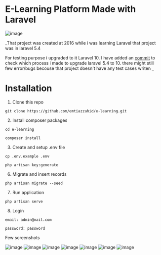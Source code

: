 # E-Learning Platform Made with Laravel
![image](https://github.com/emtiazzahid/e-learning/assets/10188029/4ea7fbef-2d48-4ae9-93ba-776578bb580a)


_That project was created at 2016 while i was learning Laravel
that project was in laravel 5.4

For testing purpose i upgraded to it Laravel 10. I have added an [commit](https://github.com/emtiazzahid/e-learning/commit/ac97de4e58c4909a341816d9537056f5532efd93) to check which process i made to upgrade laravel 5.4 to 10. there might still few error/bugs becouse that project doesn't have any test cases writen _

# Installation
1. Clone this repo
```
git clone https://github.com/emtiazzahid/e-learning.git
```

2. Install composer packages
```
cd e-learning
```
```
composer install
```

3. Create and setup .env file
```
cp .env.example .env
```
```
php artisan key:generate
```

6. Migrate and insert records
```
php artisan migrate --seed
```

7. Run application
```
php artisan serve
```

8. Login
```
email: admin@mail.com
```
```
password: password
````

Few screenshots

![image](https://user-images.githubusercontent.com/10188029/219660065-f7efb999-a7a6-4e2f-b126-2fe748f090b5.png)
![image](https://user-images.githubusercontent.com/10188029/219660136-71c6d7c7-4ea7-4e33-a7ca-e69b512458c4.png)
![image](https://user-images.githubusercontent.com/10188029/219660597-973db3e3-2c40-4c7e-97a4-0cd77d8e0eda.png)
![image](https://user-images.githubusercontent.com/10188029/219660900-b7bfd80d-df19-4dfa-a76e-7073b2eecd7c.png)
![image](https://user-images.githubusercontent.com/10188029/219663139-44452670-3c2a-4807-8429-595b9d779833.png)
![image](https://user-images.githubusercontent.com/10188029/219663177-f2db0e01-f6f4-4ec0-8e4c-30f048293582.png)
![image](https://user-images.githubusercontent.com/10188029/219663873-5c5eb658-629e-41b4-ae2a-3c462a9dd1fc.png)

